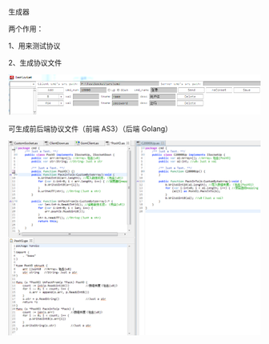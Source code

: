 生成器


两个作用：


1、用来测试协议


2、生成协议文件


![image](https://github.com/moketao/gomclient/raw/master/readme_pic/1.png)


可生成前后端协议文件（前端 AS3）（后端 Golang）


![image](https://github.com/moketao/gomclient/raw/master/readme_pic/3.png)